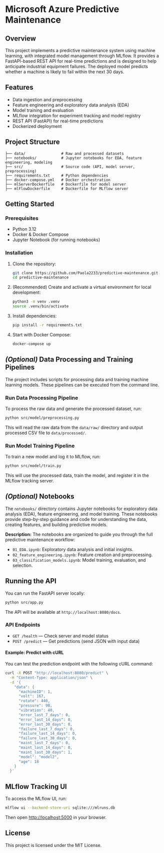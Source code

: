 # Microsoft Azure Predictive Maintenance

## Overview
This project implements a predictive maintenance system using machine learning, with integrated model management through MLflow. It provides a FastAPI-based REST API for real-time predictions and is designed to help anticipate industrial equipment failures. The deployed model predicts whether a machine is likely to fail within the next 30 days.

## Features
- Data ingestion and preprocessing
- Feature engineering and exploratory data analysis (EDA)
- Model training and evaluation
- MLflow integration for experiment tracking and model registry
- REST API (FastAPI) for real-time predictions
- Dockerized deployment

## Project Structure
```
├── data/                # Raw and processed datasets
├── notebooks/           # Jupyter notebooks for EDA, feature engineering, modeling
├── src/                 # Source code (API, model server, preprocessing)
├── requirements.txt     # Python dependencies
├── docker-compose.yml   # Docker orchestration
├── mlServerDockerfile   # Dockerfile for model server
├── mlFlowDockerfile     # Dockerfile for MLflow server
```

## Getting Started

### Prerequisites

* Python 3.12
* Docker & Docker Compose
* Jupyter Notebook (for running notebooks)

### Installation
1. Clone the repository:
   ```bash
   git clone https://github.com/Paola2233/predictive-maintenance.git
   cd predictive-maintenance
   ```
2. (Recommended) Create and activate a virtual environment for local development:
   ```bash
   python3 -m venv .venv
   source .venv/bin/activate
   ```
3. Install dependencies:
   ```bash
   pip install -r requirements.txt
   ```
4. Start with Docker Compose:
   ```bash
   docker-compose up
   ```

## *(Optional)* Data Processing and Training Pipelines

The project includes scripts for processing data and training machine learning models. These pipelines can be executed from the command line.

### Run Data Processing Pipeline
To process the raw data and generate the processed dataset, run:
```bash
python src/model/preprocessing.py
```
This will read the raw data from the `data/raw/` directory and output processed CSV file to `data/processed/`.

### Run Model Training Pipeline
To train a new model and log it to MLflow, run:
```bash
python src/model/train.py
```
This will use the processed data, train the model, and register it in the MLflow tracking server.

## *(Optional)* Notebooks

The `notebooks/` directory contains Jupyter notebooks for exploratory data analysis (EDA), feature engineering, and model training. These notebooks provide step-by-step guidance and code for understanding the data, creating features, and building predictive models.

**Description:**
The notebooks are organized to guide you through the full predictive maintenance workflow:
- `01_EDA.ipynb`: Exploratory data analysis and initial insights.
- `02_feature_engineering.ipynb`: Feature creation and preprocessing.
- `03_classification_models.ipynb`: Model training, evaluation, and selection.

## Running the API
You can run the FastAPI server locally:
```bash
python src/app.py
```
The API will be available at `http://localhost:8080/docs`.

### API Endpoints
- `GET /health` — Check server and model status
- `POST /predict` — Get predictions (send JSON with input data)

#### Example: Predict with cURL

You can test the prediction endpoint with the following cURL command:

```bash
curl -X POST "http://localhost:8080/predict" \
  -H "Content-Type: application/json" \
  -d '{
    "data": {
      "machineID": 1,
      "volt": 167,
      "rotate": 440,
      "pressure": 98,
      "vibration": 40,
      "error_last_7_days": 0,
      "error_last_14_days": 0,
      "error_last_30_days": 0,
      "failure_last_7_days": 0,
      "failure_last_14_days": 0,
      "failure_last_30_days": 0,
      "maint_last_7_days": 0,
      "maint_last_14_days": 0,
      "maint_last_30_days": 1,
      "model": "model2",
      "age": 18
    }
  }'
```

## MLflow Tracking UI
To access the MLflow UI, run:
```bash
mlflow ui --backend-store-uri sqlite:///mlruns.db
```
Then open [http://localhost:5000](http://localhost:5000) in your browser.

## License
This project is licensed under the MIT License.


